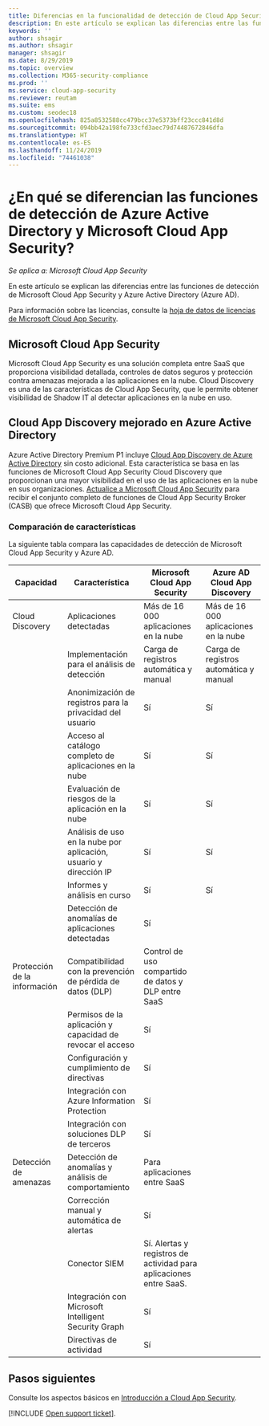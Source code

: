 ```yaml
---
title: Diferencias en la funcionalidad de detección de Cloud App Security y Azure AD
description: En este artículo se explican las diferencias entre las funciones de detección de Microsoft Cloud App Security y Azure AD.
keywords: ''
author: shsagir
ms.author: shsagir
manager: shsagir
ms.date: 8/29/2019
ms.topic: overview
ms.collection: M365-security-compliance
ms.prod: ''
ms.service: cloud-app-security
ms.reviewer: reutam
ms.suite: ems
ms.custom: seodec18
ms.openlocfilehash: 825a8532588cc479bcc37e5373bff23ccc841d8d
ms.sourcegitcommit: 094bb42a198fe733cfd3aec79d74487672846dfa
ms.translationtype: HT
ms.contentlocale: es-ES
ms.lasthandoff: 11/24/2019
ms.locfileid: "74461038"
---
```

# <a name="what-are-the-differences-in-discovery-capabilities-for-azure-active-directory-and-microsoft-cloud-app-security"></a>¿En qué se diferencian las funciones de detección de Azure Active Directory y Microsoft Cloud App Security?

*Se aplica a: Microsoft Cloud App Security*

En este artículo se explican las diferencias entre las funciones de detección de Microsoft Cloud App Security y Azure Active Directory (Azure AD).

Para información sobre las licencias, consulte la [hoja de datos de licencias de Microsoft Cloud App Security](https://aka.ms/mcaslicensing).

## <a name="microsoft-cloud-app-security"></a>Microsoft Cloud App Security

Microsoft Cloud App Security es una solución completa entre SaaS que proporciona visibilidad detallada, controles de datos seguros y protección contra amenazas mejorada a las aplicaciones en la nube. Cloud Discovery es una de las características de Cloud App Security, que le permite obtener visibilidad de Shadow IT al detectar aplicaciones en la nube en uso.

## <a name="enhanced-cloud-app-discovery-in-azure-active-directory"></a>Cloud App Discovery mejorado en Azure Active Directory

Azure Active Directory Premium P1 incluye [Cloud App Discovery de Azure Active Directory](https://aka.ms/caddocsnew) sin costo adicional. Esta característica se basa en las funciones de Microsoft Cloud App Security Cloud Discovery que proporcionan una mayor visibilidad en el uso de las aplicaciones en la nube en sus organizaciones. [Actualice a Microsoft Cloud App Security](https://www.microsoft.com/cloud-platform/cloud-app-security) para recibir el conjunto completo de funciones de Cloud App Security Broker (CASB) que ofrece Microsoft Cloud App Security.

### <a name="feature-comparison"></a>Comparación de características

La siguiente tabla compara las capacidades de detección de Microsoft Cloud App Security y Azure AD.

|Capacidad|Característica|Microsoft Cloud App Security|Azure AD Cloud App Discovery|
|----|----|----|----|
|Cloud Discovery|Aplicaciones detectadas|Más de 16 000 aplicaciones en la nube|Más de 16 000 aplicaciones en la nube|
||Implementación para el análisis de detección|Carga de registros automática y manual|Carga de registros automática y manual|
||Anonimización de registros para la privacidad del usuario|Sí|Sí|
||Acceso al catálogo completo de aplicaciones en la nube|Sí|Sí|
||Evaluación de riesgos de la aplicación en la nube|Sí|Sí|
||Análisis de uso en la nube por aplicación, usuario y dirección IP|Sí|Sí|
||Informes y análisis en curso|Sí|Sí|
||Detección de anomalías de aplicaciones detectadas|Sí||
|Protección de la información|Compatibilidad con la prevención de pérdida de datos (DLP)|Control de uso compartido de datos y DLP entre SaaS||
||Permisos de la aplicación y capacidad de revocar el acceso|Sí||
||Configuración y cumplimiento de directivas|Sí||
||Integración con Azure Information Protection |Sí||
||Integración con soluciones DLP de terceros|Sí||
|Detección de amenazas|Detección de anomalías y análisis de comportamiento|Para aplicaciones entre SaaS||
||Corrección manual y automática de alertas|Sí||
||Conector SIEM|Sí. Alertas y registros de actividad para aplicaciones entre SaaS.||
||Integración con Microsoft Intelligent Security Graph|Sí||
||Directivas de actividad|Sí||

## <a name="next-steps"></a>Pasos siguientes

Consulte los aspectos básicos en [Introducción a Cloud App Security](getting-started-with-cloud-app-security.md).

[!INCLUDE [Open support ticket](includes/support.md)].
